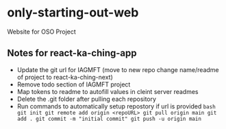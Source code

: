# only-starting-out-web
Website for OSO Project

## Notes for react-ka-ching-app
* Update the git url for IAGMFT (move to new repo change name/readme of project to react-ka-ching-next)
* Remove todo section of IAGMFT project
* Map tokens to readme to autofill values in cleint server readmes
* Delete the .git folder after pulling each repository
* Run commands to automatically setup repostory if url is provided
`bash
git init
git remote add origin <repoURL>
git pull origin main
git add .
git commit -m "initial commit"
git push -u origin main
`
